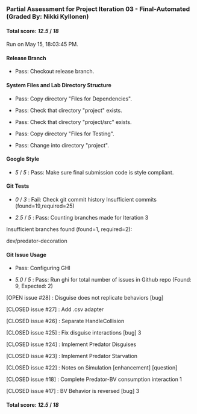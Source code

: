 ### Partial Assessment for Project Iteration 03 - Final-Automated (Graded By: Nikki Kyllonen)

#### Total score: _12.5_ / _18_

Run on May 15, 18:03:45 PM.


#### Release Branch

+ Pass: Checkout release branch.




#### System Files and Lab Directory Structure

+ Pass: Copy directory "Files for Dependencies".



+ Pass: Check that directory "project" exists.

+ Pass: Check that directory "project/src" exists.

+ Pass: Copy directory "Files for Testing".



+ Pass: Change into directory "project".


#### Google Style

+  _5_ / _5_ : Pass: Make sure final submission code is style compliant.




#### Git Tests

+  _0_ / _3_ : Fail: Check git commit history
Insufficient commits (found=19,required=25)

+  _2.5_ / _5_ : Pass: Counting branches made for Iteration 3

Insufficient branches found (found=1, required=2):

dev/predator-decoration


#### Git Issue Usage

+ Pass: Configuring GHI

+  _5.0_ / _5_ : Pass: Run ghi for total number of issues in Github repo (Found: 9, Expected: 2) 

 [OPEN issue #28] :  Disguise does not replicate behaviors [bug]

[CLOSED issue #27] :  Add .csv adapter

[CLOSED issue #26] :  Separate HandleCollision

[CLOSED issue #25] :  Fix disguise interactions [bug] 3

[CLOSED issue #24] :  Implement Predator Disguises

[CLOSED issue #23] :  Implement Predator Starvation

[CLOSED issue #22] :  Notes on Simulation [enhancement] [question]

[CLOSED issue #18] :  Complete Predator-BV consumption interaction 1

[CLOSED issue #17] :  BV Behavior is reversed [bug] 3

 



#### Total score: _12.5_ / _18_

